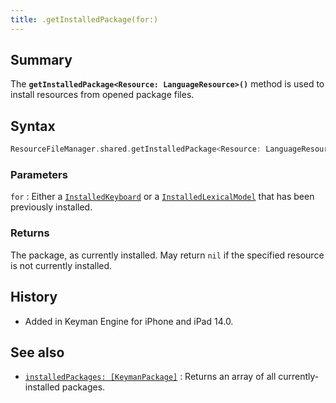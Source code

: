 ```yaml
---
title: .getInstalledPackage(for:)
---
```


## Summary

The **`getInstalledPackage<Resource: LanguageResource>()`** method is used to install resources from opened package files.

## Syntax

```swift
ResourceFileManager.shared.getInstalledPackage<Resource: LanguageResource>(for: Resource)
```

### Parameters

`for`
:   Either a [`InstalledKeyboard`](../LanguageResource) or a [`InstalledLexicalModel`](../LanguageResource) that has been previously installed.

### Returns

The package, as currently installed. May return `nil` if the specified resource is not currently installed.

## History

- Added in Keyman Engine for iPhone and iPad 14.0.

## See also

- [`installedPackages: [KeymanPackage]`](installedPackages)
:   Returns an array of all currently-installed packages.
